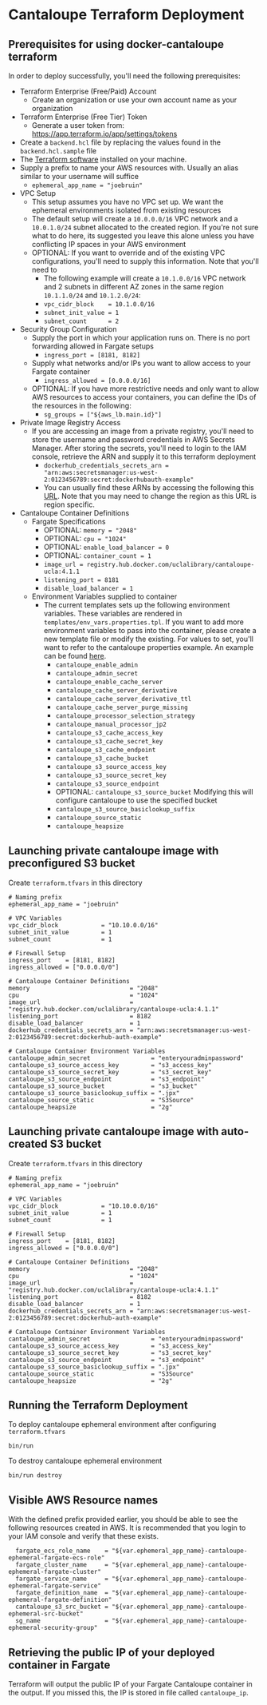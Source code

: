 # Cantaloupe Terraform Deployment

## Prerequisites for using docker-cantaloupe terraform
In order to deploy successfully, you'll need the following prerequisites:
  * Terraform Enterprise (Free/Paid) Account
    * Create an organization or use your own account name as your organization
  * Terraform Enterprise (Free Tier) Token
    * Generate a user token from: https://app.terraform.io/app/settings/tokens
  * Create a `backend.hcl` file by replacing the values found in the `backend.hcl.sample` file
  * The [Terraform software](https://www.terraform.io/downloads.html) installed on your machine.
  * Supply a prefix to name your AWS resources with. Usually an alias similar to your username will suffice
    * `ephemeral_app_name = "joebruin"`
  * VPC Setup
    * This setup assumes you have no VPC set up. We want the ephemeral environments isolated from existing resources
    * The default setup will create a `10.0.0.0/16` VPC network and a `10.0.1.0/24` subnet allocated to the created region. If you're not sure what to do here, its suggested you leave this alone unless you have conflicting IP spaces in your AWS environment
    * OPTIONAL: If you want to override and of the existing VPC configurations, you'll need to supply this information. Note that you'll need to 
      * The following example will create a `10.1.0.0/16` VPC network and 2 subnets in different AZ zones in the same region `10.1.1.0/24` and `10.1.2.0/24`:
      * `vpc_cidr_block    = 10.1.0.0/16`
      * `subnet_init_value = 1`
      * `subnet_count      = 2`
  * Security Group Configuration
    * Supply the port in which your application runs on. There is no port forwarding allowed in Fargate setups
      * `ingress_port = [8181, 8182]`
    * Supply what networks and/or IPs you want to allow access to your Fargate container
      * `ingress_allowed = [0.0.0.0/16]`
    * OPTIONAL: If you have more restrictive needs and only want to allow AWS resources to access your containers, you can define the IDs of the resources in the following:
      * `sg_groups = ["${aws_lb.main.id}"]`
  * Private Image Registry Access
    * If you are accessing an image from a private registry, you'll need to store the username and password credentials in AWS Secrets Manager. After storing the secrets, you'll need to login to the IAM console, retrieve the ARN and supply it to this terraform deployment
      * `dockerhub_credentials_secrets_arn = "arn:aws:secretsmanager:us-west-2:0123456789:secret:dockerhubauth-example"`
      * You can usually find these ARNs by accessing the following this [URL](https://us-east-1.console.aws.amazon.com/secretsmanager/home?region=us-east-1#/listSecrets). Note that you may need to change the region as this URL is region specific.
  * Cantaloupe Container Definitions
    * Fargate Specifications
      * OPTIONAL: `memory = "2048"`
      * OPTIONAL: `cpu = "1024"`
      * OPTIONAL: `enable_load_balancer = 0`
      * OPTIONAL: `container_count = 1`
      * `image_url = registry.hub.docker.com/uclalibrary/cantaloupe-ucla:4.1.1`
      * `listening_port = 8181`
      * `disable_load_balancer = 1`
    * Environment Variables supplied to container
      * The current templates sets up the following environment variables. These variables are rendered in `templates/env_vars.properties.tpl`. If you want to add more environment variables to pass into the container, please create a new template file or modify the existing. For values to set, you'll want to refer to the cantaloupe properties example. An example can be found [here](https://github.com/UCLALibrary/docker-cantaloupe/blob/master/configs/cantaloupe.properties.default-4.1.2).
        * `cantaloupe_enable_admin`
        * `cantaloupe_admin_secret`
        * `cantaloupe_enable_cache_server`
        * `cantaloupe_cache_server_derivative`
        * `cantaloupe_cache_server_derivative_ttl`
        * `cantaloupe_cache_server_purge_missing`
        * `cantaloupe_processor_selection_strategy`
        * `cantaloupe_manual_processor_jp2`
        * `cantaloupe_s3_cache_access_key`
        * `cantaloupe_s3_cache_secret_key`
        * `cantaloupe_s3_cache_endpoint`
        * `cantaloupe_s3_cache_bucket`
        * `cantaloupe_s3_source_access_key`
        * `cantaloupe_s3_source_secret_key`
        * `cantaloupe_s3_source_endpoint`
        * OPTIONAL: `cantaloupe_s3_source_bucket` Modifying this will configure cantaloupe to use the specified bucket
        * `cantaloupe_s3_source_basiclookup_suffix`
        * `cantaloupe_source_static`
        * `cantaloupe_heapsize`


## Launching private cantaloupe image with preconfigured S3 bucket
Create `terraform.tfvars` in this directory
```
# Naming prefix
ephemeral_app_name = "joebruin"

# VPC Variables
vpc_cidr_block            = "10.10.0.0/16"
subnet_init_value         = 1
subnet_count              = 1

# Firewall Setup
ingress_port    = [8181, 8182]
ingress_allowed = ["0.0.0.0/0"]

# Cantaloupe Container Definitions
memory                            = "2048"
cpu                               = "1024"
image_url                         = "registry.hub.docker.com/uclalibrary/cantaloupe-ucla:4.1.1"
listening_port                    = 8182
disable_load_balancer             = 1
dockerhub_credentials_secrets_arn = "arn:aws:secretsmanager:us-west-2:0123456789:secret:dockerhub-auth-example"

# Cantaloupe Container Environment Variables
cantaloupe_admin_secret                 = "enteryouradminpassword"
cantaloupe_s3_source_access_key         = "s3_access_key"
cantaloupe_s3_source_secret_key         = "s3_secret_key"
cantaloupe_s3_source_endpoint           = "s3_endpoint"
cantaloupe_s3_source_bucket             = "s3_bucket"
cantaloupe_s3_source_basiclookup_suffix = ".jpx"
cantaloupe_source_static                = "S3Source"
cantaloupe_heapsize                     = "2g"

```

## Launching private cantaloupe image with auto-created S3 bucket
Create `terraform.tfvars` in this directory
```
# Naming prefix
ephemeral_app_name = "joebruin"

# VPC Variables
vpc_cidr_block            = "10.10.0.0/16"
subnet_init_value         = 1
subnet_count              = 1

# Firewall Setup
ingress_port    = [8181, 8182]
ingress_allowed = ["0.0.0.0/0"]

# Cantaloupe Container Definitions
memory                            = "2048"
cpu                               = "1024"
image_url                         = "registry.hub.docker.com/uclalibrary/cantaloupe-ucla:4.1.1"
listening_port                    = 8182
disable_load_balancer             = 1
dockerhub_credentials_secrets_arn = "arn:aws:secretsmanager:us-west-2:0123456789:secret:dockerhub-auth-example"

# Cantaloupe Container Environment Variables
cantaloupe_admin_secret                 = "enteryouradminpassword"
cantaloupe_s3_source_access_key         = "s3_access_key"
cantaloupe_s3_source_secret_key         = "s3_secret_key"
cantaloupe_s3_source_endpoint           = "s3_endpoint"
cantaloupe_s3_source_basiclookup_suffix = ".jpx"
cantaloupe_source_static                = "S3Source"
cantaloupe_heapsize                     = "2g"

```

## Running the Terraform Deployment
To deploy cantaloupe ephemeral environment after configuring `terraform.tfvars`
```
bin/run
```

To destroy cantaloupe ephemeral environment
```
bin/run destroy
```

## Visible AWS Resource names
With the defined prefix provided earlier, you should be able to see the following resources created in AWS. It is recommended that you login to your IAM console and verify that these exists.
```
  fargate_ecs_role_name    = "${var.ephemeral_app_name}-cantaloupe-ephemeral-fargate-ecs-role"
  fargate_cluster_name     = "${var.ephemeral_app_name}-cantaloupe-ephemeral-fargate-cluster"
  fargate_service_name     = "${var.ephemeral_app_name}-cantaloupe-ephemeral-fargate-service"
  fargate_definition_name  = "${var.ephemeral_app_name}-cantaloupe-ephemeral-fargate-definition"
  cantaloupe_s3_src_bucket = "${var.ephemeral_app_name}-cantaloupe-ephemeral-src-bucket"
  sg_name                  = "${var.ephemeral_app_name}-cantaloupe-ephemeral-security-group"
```

## Retrieving the public IP of your deployed container in Fargate
Terraform will output the public IP of your Fargate Cantaloupe container in the output. If you missed this, the IP is stored in file called `cantaloupe_ip`.

